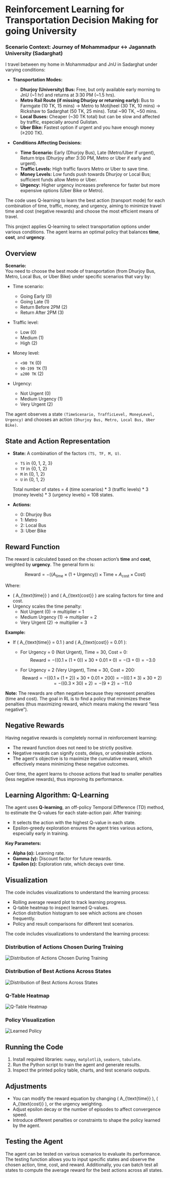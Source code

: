 # Reinforcement Learning for Transportation Decision Making for going University

### Scenario Context: Journey of Mohammadpur ↔ Jagannath University (Sadarghat)

I travel between my home in Mohammadpur and JnU in Sadarghat under varying conditions:
- **Transportation Modes:**
  - **Dhurjoy (University) Bus:** Free, but only available early morning to JnU (~1 hr) and returns at 3:30 PM (~1.5 hrs).
  - **Metro Rail Route (if missing Dhurjoy or returning early):** Bus to Farmgate (10 TK, 15 mins) → Metro to Motijheel (30 TK, 10 mins) → Rickshaw to Sadarghat (50 TK, 25 mins). Total ~90 TK, ~50 mins.
  - **Local Buses:** Cheaper (~30 TK total) but can be slow and affected by traffic, especially around Gulistan.
  - **Uber Bike:** Fastest option if urgent and you have enough money (≥200 TK).

- **Conditions Affecting Decisions:**
  - **Time Scenario:** Early (Dhurjoy Bus), Late (Metro/Uber if urgent), Return trips (Dhurjoy after 3:30 PM, Metro or Uber if early and urgent).
  - **Traffic Levels:** High traffic favors Metro or Uber to save time.
  - **Money Levels:** Low funds push towards Dhurjoy or Local Bus; sufficient funds allow Metro or Uber.
  - **Urgency:** Higher urgency increases preference for faster but more expensive options (Uber Bike or Metro).

The code uses Q-learning to learn the best action (transport mode) for each combination of time, traffic, money, and urgency, aiming to minimize travel time and cost (negative rewards) and choose the most efficient means of travel.

This project applies Q-learning to select transportation options under various conditions. The agent learns an optimal policy that balances **time**, **cost**, and **urgency**.

## Overview

**Scenario:**  
You need to choose the best mode of transportation (from Dhurjoy Bus, Metro, Local Bus, or Uber Bike) under specific scenarios that vary by:
- Time scenario:  
  - Going Early (0)  
  - Going Late (1)  
  - Return Before 2PM (2)  
  - Return After 2PM (3)

- Traffic level:  
  - Low (0)  
  - Medium (1)  
  - High (2)

- Money level:  
  - `<90 TK` (0)  
  - `90-199 TK` (1)  
  - `≥200 TK` (2)

- Urgency:  
  - Not Urgent (0)  
  - Medium Urgency (1)  
  - Very Urgent (2)

The agent observes a state `(TimeScenario, TrafficLevel, MoneyLevel, Urgency)` and chooses an action `(Dhurjoy Bus, Metro, Local Bus, Uber Bike)`.

## State and Action Representation

- **State:** A combination of the factors `(TS, TF, M, U)`.
  - `TS` in {0, 1, 2, 3}  
  - `TF` in {0, 1, 2}  
  - `M` in {0, 1, 2}  
  - `U` in {0, 1, 2}

  Total number of states = 4 (time scenarios) * 3 (traffic levels) * 3 (money levels) * 3 (urgency levels) = 108 states.

- **Actions:**  
  - 0: Dhurjoy Bus  
  - 1: Metro  
  - 2: Local Bus  
  - 3: Uber Bike

## Reward Function

The reward is calculated based on the chosen action’s **time** and **cost**, weighted by **urgency**. The general form is:

$$
\text{Reward} = - \bigl( (A_{\text{time}} \times (1 + \text{Urgency})) \times \text{Time} + A_{\text{cost}} \times \text{Cost} \bigr)
$$

Where:
- \( A_{\text{time}} \) and \( A_{\text{cost}} \) are scaling factors for time and cost.
- Urgency scales the time penalty: 
  - Not Urgent (0) → multiplier = 1  
  - Medium Urgency (1) → multiplier = 2  
  - Very Urgent (2) → multiplier = 3

**Example:**
- If \( A_{\text{time}} = 0.1 \) and \( A_{\text{cost}} = 0.01 \):
  - For Urgency = 0 (Not Urgent), Time = 30, Cost = 0:  
    $$
    \text{Reward} = -((0.1 \times (1+0)) \times 30 + 0.01 \times 0) = -(3 + 0) = -3.0
    $$

  - For Urgency = 2 (Very Urgent), Time = 30, Cost = 200:  
    $$
    \text{Reward} = -((0.1 \times (1+2)) \times 30 + 0.01 \times 200) 
    = -((0.1 \times 3) \times 30 + 2) 
    = -((0.3 \times 30) + 2) 
    = -(9 + 2) 
    = -11.0
    $$

**Note:** The rewards are often negative because they represent penalties (time and cost). The goal in RL is to find a policy that minimizes these penalties (thus maximizing reward, which means making the reward “less negative”).

## Negative Rewards

Having negative rewards is completely normal in reinforcement learning:
- The reward function does not need to be strictly positive.  
- Negative rewards can signify costs, delays, or undesirable actions.  
- The agent's objective is to maximize the cumulative reward, which effectively means minimizing these negative outcomes.

Over time, the agent learns to choose actions that lead to smaller penalties (less negative rewards), thus improving its performance.

## Learning Algorithm: Q-Learning

The agent uses **Q-learning**, an off-policy Temporal Difference (TD) method, to estimate the Q-values for each state-action pair. After training:
- It selects the action with the highest Q-value in each state.
- Epsilon-greedy exploration ensures the agent tries various actions, especially early in training.

**Key Parameters:**
- **Alpha (α):** Learning rate.
- **Gamma (γ):** Discount factor for future rewards.
- **Epsilon (ε):** Exploration rate, which decays over time.

## Visualization

The code includes visualizations to understand the learning process:
- Rolling average reward plot to track learning progress.
- Q-table heatmap to inspect learned Q-values.
- Action distribution histogram to see which actions are chosen frequently.
- Policy and result comparisons for different test scenarios.

The code includes visualizations to understand the learning process:

### Distribution of Actions Chosen During Training
![Distribution of Actions Chosen During Training](distribution_training.png)

### Distribution of Best Actions Across States
![Distribution of Best Actions Across States](distributionbest-actions.png)

### Q-Table Heatmap
![Q-Table Heatmap](q-table-heatmap.png)

### Policy Visualization
![Learned Policy](policies.png)


## Running the Code

1. Install required libraries: `numpy`, `matplotlib`, `seaborn`, `tabulate`.
2. Run the Python script to train the agent and generate results.
3. Inspect the printed policy table, charts, and test scenario outputs.

## Adjustments

- You can modify the reward equation by changing \( A_{\text{time}} \), \( A_{\text{cost}} \), or the urgency weighting.
- Adjust epsilon decay or the number of episodes to affect convergence speed.
- Introduce different penalties or constraints to shape the policy learned by the agent.

## Testing the Agent

The agent can be tested on various scenarios to evaluate its performance. The testing function allows you to input specific states and observe the chosen action, time, cost, and reward. Additionally, you can batch test all states to compute the average reward for the best actions across all states.
